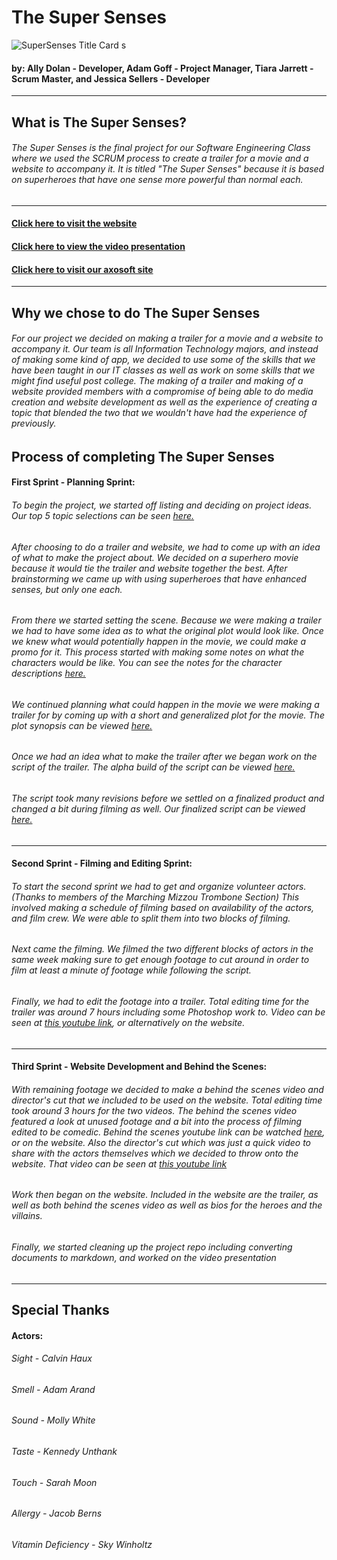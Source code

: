 # The Super Senses

![SuperSenses Title Card](SuperTitle.png)
s
#### by: Ally Dolan - Developer, Adam Goff - Project Manager, Tiara Jarrett - Scrum Master, and Jessica Sellers - Developer
---

## What is The Super Senses?

###### The Super Senses is the final project for our Software Engineering Class where we used the SCRUM process to create a trailer for a movie and a website to accompany it. It is titled "The Super Senses" because it is based on superheroes that have one sense more powerful than normal each.
---

#### [Click here to visit the website](http://ec2-54-91-111-24.compute-1.amazonaws.com/SuperSenses/supersenses.html)

#### [Click here to view the video presentation]()

#### [Click here to visit our axosoft site](https://tjk9b.axosoft.com/?version=full)
---

## Why we chose to do The Super Senses

###### For our project we decided on making a trailer for a movie and a website to accompany it. Our team is all Information Technology majors, and instead of making some kind of app, we decided to use some of the skills that we have been taught in our IT classes as well as work on some skills that we might find useful post college. The making of a trailer and making of a website provided members with a compromise of being able to do media creation and website development as well as the experience of creating a topic that blended the two that we wouldn't have had the experience of previously.

## Process of completing The Super Senses

#### First Sprint - Planning Sprint:

###### To begin the project, we started off listing and deciding on project ideas. Our top 5 topic selections can be seen [here.](ideas.md) 

###### After choosing to do a trailer and website, we had to come up with an idea of what to make the project about. We decided on a superhero movie because it would tie the trailer and website together the best. After brainstorming we came up with using superheroes that have enhanced senses, but only one each.

###### From there we started setting the scene. Because we were making a trailer we had to have some idea as to what the original plot would look like. Once we knew what would potentially happen in the movie, we could make a promo for it. This process started with making some notes on what the characters would be like. You can see the notes for the character descriptions [here.](charactersDescription.md)

###### We continued planning what could happen in the movie we were making a trailer for by coming up with a short and generalized plot for the movie. The plot synopsis can be viewed [here.](plotLine.md)

###### Once we had an idea what to make the trailer after we began work on the script of the trailer. The alpha build of the script can be viewed [here.](InitialScript.md)

###### The script took many revisions before we settled on a finalized product and changed a bit during filming as well. Our finalized script can be viewed [here.](FinalScript.md)

---

#### Second Sprint - Filming and Editing Sprint:

###### To start the second sprint we had to get and organize volunteer actors. (Thanks to members of the Marching Mizzou Trombone Section) This involved making a schedule of filming based on availability of the actors, and film crew. We were able to split them into two blocks of filming.

###### Next came the filming. We filmed the two different blocks of actors in the same week making sure to get enough footage to cut around in order to film at least a minute of footage while following the script.

###### Finally, we had to edit the footage into a trailer. Total editing time for the trailer was around 7 hours including some Photoshop work to. Video can be seen at [this youtube link](https://www.youtube.com/watch?v=eR3EEEJBTiI), or alternatively on the website.

---

#### Third Sprint - Website Development and Behind the Scenes:

###### With remaining footage we decided to make a behind the scenes video and director's cut that we included to be used on the website. Total editing time took around 3 hours for the two videos. The behind the scenes video featured a look at unused footage and a bit into the process of filming edited to be comedic. Behind the scenes youtube link can be watched [here](https://www.youtube.com/watch?v=9L1cMk3g_a8), or on the website. Also the director's cut which was just a quick video to share with the actors themselves which we decided to throw onto the website. That video can be seen at [this youtube link](https://www.youtube.com/watch?v=PeIQsFkPAVA)

###### Work then began on the website. Included in the website are the trailer, as well as both behind the scenes video as well as bios for the heroes and the villains.

###### Finally, we started cleaning up the project repo including converting documents to markdown, and worked on the video presentation

---

## Special Thanks

#### Actors:

###### Sight - Calvin Haux
###### Smell - Adam Arand
###### Sound - Molly White
###### Taste - Kennedy Unthank
###### Touch - Sarah Moon
###### Allergy - Jacob Berns
###### Vitamin Deficiency - Sky Winholtz
